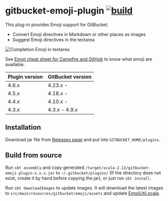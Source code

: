 # gitbucket-emoji-plugin [![build](https://github.com/gitbucket/gitbucket-emoji-plugin/workflows/build/badge.svg?branch=master)](https://github.com/gitbucket/gitbucket-emoji-plugin/actions?query=workflow%3Abuild+branch%3Amaster)

This plug-in provides Emoji support for GitBucket.

- Convert Emoji directives in Markdown or other places as images
- Suggest Emoji directives in the textarea

![Completion Emoji in textarea](emoji.png)

See [Emoji cheat sheet for Campfire and GitHub](https://www.webpagefx.com/tools/emoji-cheat-sheet/) to know what emoji are available.

Plugin version | GitBucket version
:--------------|:--------------------
4.6.x          | 4.23.x -
4.5.x          | 4.18.x -
4.4.x          | 4.10.x -
4.3.x          | 4.3.x - 4.9.x

## Installation

Download jar file from [Releases page](https://github.com/gitbucket/gitbucket-emoji-plugin/releases) and put into `GITBUCKET_HOME/plugins`.

## Build from source

Run `sbt assembly` and copy generated `/target/scala-2.13/gitbucket-emoji-plugin-x.x.x.jar` to `~/.gitbucket/plugins/` (If the directory does not exist, create it by hand before copying the jar), or just run `sbt install`.

Run `sbt downloadImages` to update images. It will download the latest images to `src/main/resources/gitbucket/emoji/assets` and update [EmojiUtil.scala](https://github.com/gitbucket/gitbucket-emoji-plugin/blob/master/src/main/scala/gitbucket/emoji/EmojiUtil.scala).